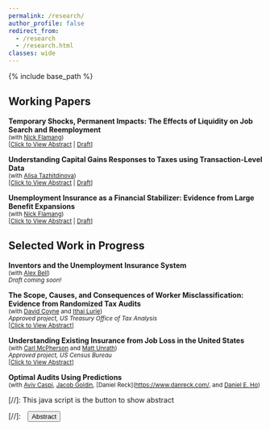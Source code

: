 ```yaml
---
permalink: /research/
author_profile: false
redirect_from:
  - /research
  - /research.html
classes: wide
---
```


{% include base_path %}

## Working Papers

**Temporary Shocks, Permanent Impacts: The Effects of Liquidity on Job Search and Reemployment**<br />
<small>(with [Nick Flamang](https://nickflamang.github.io/))</small><br />
<small>[<a href="#/" onclick="visib('abstract_uidelays')">Click to View Abstract</a> | [Draft][draft_uidelays]]</small>

<div id="abstract_uidelays" style="display: none; text-align: justify; line-height: 100%" ><small>
How do differences in job seekers' liquidity during unemployment affect their reemployment and long-term earnings trajectories? We examine a novel source of variation: delays in unemployment insurance (UI) benefit payments. These delays create high-frequency variation in claimants' cash-on-hand by only shifting timing rather than the total amount of benefits received. We leverage plausibly random delays during a 2013 California UI system glitch that temporarily froze benefit payments for a subset of active claimants. To minimize residual differences between delayed and non-delayed claimants, our research design further matches on a rich set of demographics, earnings histories, and pre-outage claim histories. The mean claimant affected by the glitch had a total of \$825 in UI benefits delayed, and waited an average of 34 days before all benefits were eventually paid. In the short run, claimants with delayed payments exit UI earlier, are employed faster, earn 4.6% higher wages at subsequent firms, and find better idiosyncratic worker-firm matches. These effects are highly persistent over time: five years after the system glitch, delayed claimants have 2.5 percentage points higher likelihood of employment, \$500 higher labor earnings each quarter, and 5% higher earnings conditional on employment. We find that these effects are largest among claimants affected early into their unemployment spell. Our results are consistent with a model of job search incorporating duration dependence: UI benefits increase the duration of unemployment spells, reducing reemployment rates and future wages. 
</small><br><br/></div>

[draft_uidelays]: </files/UI_Delays_and_Job_Search_Kancherla_JMP.pdf>

**Understanding Capital Gains Responses to Taxes using Transaction-Level Data**<br />
<small>(with [Alisa Tazhitdinova](https://alisatns.weebly.com/))</small><br />
<small>[<a href="#/" onclick="visib('abstract_capgains')">Click to View Abstract</a> | [Draft][draft_capgains]]</small>

<div id="abstract_capgains" style="display: none; text-align: justify; line-height: 100%" ><small>
We study how individuals’ trading behavior responds to tax incentives using administrative transaction-level data on all taxable sales of broker-traded, directly held financial assets between 2011 and 2019. Our empirical design leverages a simple, salient, timing-based tax notch: in the U.S., assets held beyond one year qualify for a 10-20 percentage point reduction in capital gains rates. The size and granularity of the data allow us to study how this capital gains tax rate differentiation shapes individuals’ trading behaviors across narrowly defined demographic and income groups. We find that: (1) retiming responses around the tax rate notch are weak in general; (2) individuals make clear misoptimization errors by realizing gains just before the notch; and (3) this pattern can be explained by both heterogeneous capital gains responses by asset type combined with rigidities in individual trading styles. Finally, we use our empirical results to show theoretically that the weak deferral elasticities imply that a revenue-maximizing government would eliminate short- vs long-term tax differentiation.
</small><br><br/></div>

[draft_capgains]: </files/Understanding_Capital_Gains_Responses_to_Taxation.pdf>

**Unemployment Insurance as a Financial Stabilizer: Evidence from Large Benefit Expansions**<br />
<small>(with [Nick Flamang](https://nickflamang.github.io/))</small><br />
<small>[<a href="#/" onclick="visib('abstract_covid_ui_credit')">Click to View Abstract</a> | [Draft][draft_covid_ui_credit]] </small>

<div id="abstract_covid_ui_credit" style="display: none; text-align: justify; line-height: 100%" ><small>
To what extent does unemployment insurance (UI) attenuate aggregate financial responses to unemployment shocks? We answer this question using administrative credit bureau records and the unprecedented changes in unemployment and UI generosity during the Covid-19 pandemic. We first find that aggregate sensitivity to the unemployment rate decreased by 50% for auto loans and 66% for credit cards between January 2017 and March 2021. To isolate the effect of UI from other contemporaneous policies shifting unemployment shock responsiveness, we employ a staggered event study design around state-level withdrawals from federal UI programs in late 2021. We find that almost all of the pandemic sensitivity drop is attributable to UI expansions. Our two designs are qualitatively robust to placebo tests on plausibly unaffected credit types, potential demand-side responses for increased credit, and alternate estimation specifications. In a back-of-the-envelope calculation, we calculate that UI expansions prevented about 59% of total potential delinquency-months. Taken together, these results imply that federal UI expansions have had a substantially stabilizing effect during the Covid-19 pandemic. Our findings thus provide powerful empirical support for a largely theoretical body of research on the role of UI as an automatic stabilizer of aggregate economic conditions.
</small><br><br/></div>

[draft_covid_ui_credit]: </files/UI_Benefit_Expansions_and_Local_Financial_Distress.pdf>

## Selected Work in Progress

**Inventors and the Unemployment Insurance System**<br />
<small>(with [Alex Bell](https://alexbell.net/))</small><br />
<small>*Draft coming soon!*</small><br />

**The Scope, Causes, and Consequences of Worker Misclassification: Evidence from Randomized Tax Audits**<br />
<small>(with [David Coyne](https://www.djcoyne.com/home) and [Ithai Lurie](https://sites.google.com/site/ithaizvilurie/))</small><br />
<small>*Approved project, US Treasury Office of Tax Analysis*</small><br />
<small>[<a href="#/" onclick="visib('abstract_wmc')">Click to View Abstract</a>]</small>
<div id="abstract_wmc" style="display: none; text-align: justify; line-height: 100%" ><small>
Worker misclassification—wherein firms erroneously represent their workers’ employment status for tax purposes, typically listing wage employees as independent contractors—is a large and growing problem in employment tax compliance, with meaningful costs to both individual workers and the tax system. Misclassified workers are thought to have lower earnings, rates of health insurance coverage, and retirement contributions (Jackson et al, 2017). At the same time, only about 55% of independent contractors correctly remit self-employment taxes, which meaningfully contributes to the employment tax gap. The problem is prevalent and growing: in 2000, about 30% of audited firms misclassified at least one worker, and the fraction of misclassified workers has increased by about 300% between 2000 and 2019 (GAO 2009; ETA Reports 581). Using randomized audit data from the National Research Program’s Employment Tax Study (ETS), we examine four main questions: (1) how often do audits uncover worker misclassification, and how does this vary by firm or worker characteristics; (2) what is the short-term compliance effect of audits on affected workers’ classification; (3) do the audits have long-term impacts on worker classification and outcomes; and (4) does the risk of being audited impact the behavior of non-audited firms? </small><br><br/></div>

**Understanding Existing Insurance from Job Loss in the United States**<br />
<small>(with [Carl McPherson](https://carlmcpherson.github.io/) and [Matt Unrath](https://www.mattunrath.com/))</small><br />
<small>*Approved project, US Census Bureau*</small><br />
<small>[<a href="#/" onclick="visib('abstract_job_loss_implicit_insurance')">Click to View Abstract</a>]</small>
<div id="abstract_job_loss_implicit_insurance" style="display: none; text-align: justify; line-height: 100%" ><small>
We study the joint effects of the tax system, government transfers, and self-insurance in mitigating earnings losses from job loss. Transfer payments imply smaller income losses relative to wage losses; behavioral responses (asset liquidation, self-employment, income misreporting, family members’ labor supply) mitigate household income losses relative to worker income losses; and progressive tax rates imply smaller after-tax income losses relative to pre-tax income losses. We leverage a novel merge between social safety net benefit takeup in 42 US states to population tax returns and earnings data to estimate these various margins of response in a single dataset. In doing so, we will be able to integrate the tax system, transfer payments, and household responses into a net measure of household and government insurance against job loss.
</small><br><br/></div>

**Optimal Audits Using Predictions**<br />
<small>(with [Aviv Caspi](https://sites.google.com/view/avivcaspi/), [Jacob Goldin](https://sites.google.com/site/jacobsgoldin/), [Daniel Reck](https://www.danreck.com/, and [Daniel E. Ho](https://dho.stanford.edu/))</small><br />

<!--**The Educational Effects of Financial Aid: Evidence from the Texas FAFSA Mandate** (with Nick Gebbia and Ale Marchetti-Bowick)-->

<!--**Independent Contracting And Earnings Volatility** (with [Jesse Rothstein](https://eml.berkeley.edu/~jrothst/) and [Till von Wachter](http://www.econ.ucla.edu/tvwachter/))-->

<!--**The Disposition Effect and the Character of Reference Dependence: Theory and Evidence** (with [Youssef Benzarti](https://www.benzarti.com/), [Alex Gelber](https://users.nber.org/~agelber/), [Daniel Reck](https://www.danreck.com/), [Alisa Tazhitinova](https://alisatns.weebly.com/), and [Pat Langetieg](https://www.nber.org/people/patrick_langetieg))-->

[//]: This java script is the button to show abstract
 <script>
  function visib(id) {
   var x = document.getElementById(id);
   if (x.style.display === "block") {
     x.style.display = "none";
   } else {
     x.style.display = "block";
   }
 }
 </script>

 [//]:&emsp;<button onclick="visib('polariz')" class="btn btn--inverse btn--small">Abstract</button>